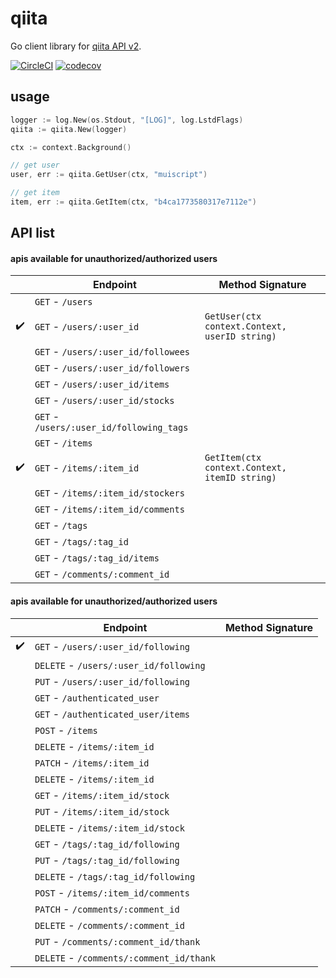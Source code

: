 # qiita

Go client library for [qiita API v2](https://qiita.com/api/v2/docs).

[![CircleCI](https://circleci.com/gh/muiscript/qiita/tree/master.svg?style=svg)](https://circleci.com/gh/muiscript/qiita/tree/master)
[![codecov](https://codecov.io/gh/muiscript/qiita/branch/master/graph/badge.svg)](https://codecov.io/gh/muiscript/qiita)

## usage

```go
logger := log.New(os.Stdout, "[LOG]", log.LstdFlags)
qiita := qiita.New(logger)

ctx := context.Background()

// get user
user, err := qiita.GetUser(ctx, "muiscript")

// get item
item, err := qiita.GetItem(ctx, "b4ca1773580317e7112e")
```

## API list

#### apis available for unauthorized/authorized users

|  | Endpoint | Method Signature |
| --- | --- | --- |
|  | `GET` - `/users` | |
| :heavy_check_mark: | `GET` - `/users/:user_id` | `GetUser(ctx context.Context, userID string)` |
|  | `GET` - `/users/:user_id/followees` | |
|  | `GET` - `/users/:user_id/followers` | |
|  | `GET` - `/users/:user_id/items` | |
|  | `GET` - `/users/:user_id/stocks` | |
|  | `GET` - `/users/:user_id/following_tags` | |
|  | `GET` - `/items` | |
| :heavy_check_mark: | `GET` - `/items/:item_id` | `GetItem(ctx context.Context, itemID string)` |
|  | `GET` - `/items/:item_id/stockers` | |
|  | `GET` - `/items/:item_id/comments` | |
|  | `GET` - `/tags` | |
|  | `GET` - `/tags/:tag_id` | |
|  | `GET` - `/tags/:tag_id/items` | |
|  | `GET` - `/comments/:comment_id` | |

#### apis available for unauthorized/authorized users

|  | Endpoint | Method Signature |
| --- | --- | --- |
| :heavy_check_mark: | `GET` - `/users/:user_id/following` | |
|  | `DELETE` - `/users/:user_id/following` | |
|  | `PUT` - `/users/:user_id/following` | |
|  | `GET` - `/authenticated_user` | |
|  | `GET` - `/authenticated_user/items` | |
|  | `POST` - `/items` | |
|  | `DELETE` - `/items/:item_id` | |
|  | `PATCH` - `/items/:item_id` | |
|  | `DELETE` - `/items/:item_id` | |
|  | `GET` - `/items/:item_id/stock` | |
|  | `PUT` - `/items/:item_id/stock` | |
|  | `DELETE` - `/items/:item_id/stock` | |
|  | `GET` - `/tags/:tag_id/following` | |
|  | `PUT` - `/tags/:tag_id/following` | |
|  | `DELETE` - `/tags/:tag_id/following` | |
|  | `POST` - `/items/:item_id/comments` | |
|  | `PATCH` - `/comments/:comment_id` | |
|  | `DELETE` - `/comments/:comment_id` | |
|  | `PUT` - `/comments/:comment_id/thank` | |
|  | `DELETE` - `/comments/:comment_id/thank` | |
